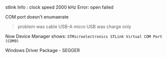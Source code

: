 stlink
Info : clock speed 2000 kHz
Error: open failed

COM port doesn't enumaerate
> problem was cable USB-A micro USB was charge only

Now Device Manager shows:
``STMicroelectronics STLink Virtual COM Port (COM9)``


Windows Driver Package - SEGGER